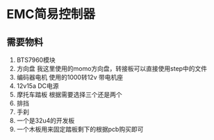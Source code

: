 # EMC简易控制器

## 需要物料

1. BTS7960模块
2. 方向盘 我这里使用的momo方向盘，转接板可以直接使用step中的文件
3. 编码器电机 使用的1000转12v 带电机座
4. 12v15a DC电源
5. 摩托车踏板 根据需要选择三个还是两个
6. 排挡
7. 手刹
8. 一个是32u4的开发板
9. 一个木板用来固定踏板剩下的根据pcb购买即可

